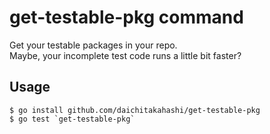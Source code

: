 # get-testable-pkg command

Get your testable packages in your repo.  
Maybe, your incomplete test code runs a little bit faster?

## Usage
```shell
$ go install github.com/daichitakahashi/get-testable-pkg
$ go test `get-testable-pkg`
```
